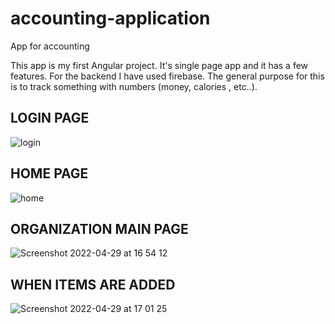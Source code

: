 # accounting-application
App for accounting

This app is my first Angular project. It's single page app and it has a few features. For the backend I have used firebase. 
The general purpose for this is to track something with numbers (money, calories , etc..).
## LOGIN PAGE
![login](https://user-images.githubusercontent.com/89229268/165958927-e9904af8-04f3-4943-afd4-3a56c209331b.png)

## HOME PAGE 
![home](https://user-images.githubusercontent.com/89229268/165959062-1e594bce-429f-4156-8c77-86aab0e3e68b.png)

## ORGANIZATION MAIN PAGE 
![Screenshot 2022-04-29 at 16 54 12](https://user-images.githubusercontent.com/89229268/165959226-ae957ce2-139d-41d5-aef5-342d25c17992.png)

## WHEN ITEMS ARE ADDED
![Screenshot 2022-04-29 at 17 01 25](https://user-images.githubusercontent.com/89229268/165959680-543dbb24-14de-4643-b91f-6b3838d23efc.png)
